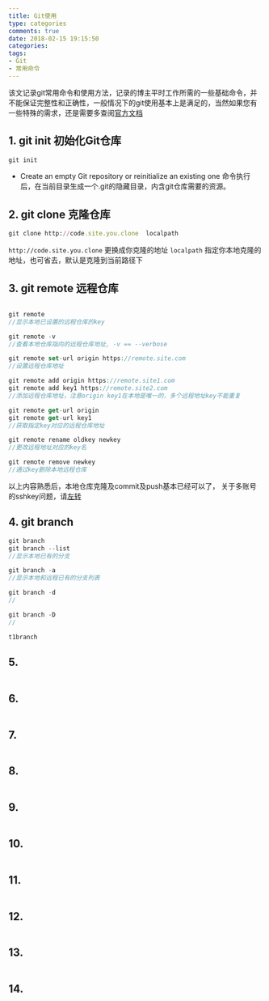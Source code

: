 ```yaml
---
title: Git使用
type: categories
comments: true
date: 2018-02-15 19:15:50
categories:
tags: 
- Git
- 常用命令
---
```


该文记录git常用命令和使用方法，记录的博主平时工作所需的一些基础命令，并不能保证完整性和正确性，一般情况下的git使用基本上是满足的，当然如果您有一些特殊的需求，还是需要多查阅[官方文档](https://git-scm.com/)

## 1. git init 初始化Git仓库
```ruby
git init 
```
- Create an empty Git repository or reinitialize an existing one
命令执行后，在当前目录生成一个.git的隐藏目录，内含git仓库需要的资源。

<!--more-->	

## 2. git clone 克隆仓库
```ruby
git clone http://code.site.you.clone  localpath

```
`http://code.site.you.clone` 更换成你克隆的地址
`localpath` 指定你本地克隆的地址，也可省去，默认是克隆到当前路径下

## 3. git remote 远程仓库

```swift

git remote
//显示本地已设置的远程仓库的key

git remote -v 
//查看本地仓库指向的远程仓库地址, -v == --verbose

git remote set-url origin https://remote.site.com   
//设置远程仓库地址

git remote add origin https://remote.site1.com
git remote add key1 https://remote.site2.com
//添加远程仓库地址，注意origin key1在本地是唯一的，多个远程地址key不能重复

git remote get-url origin
git remote get-url key1
//获取指定key对应的远程仓库地址

git remote rename oldkey newkey
//更改远程地址对应的key名

git remote remove newkey
//通过key删除本地远程仓库
```
以上内容熟悉后，本地仓库克隆及commit及push基本已经可以了，
关于多账号的sshkey问题，请[左转](http://www.kobev5.com/TECH/2017/04/07/Hexo-useage-note/#jump)
## 4. git branch
```swift
git branch 
git branch --list
//显示本地已有的分支

git branch -a 
//显示本地和远程已有的分支列表

git branch -d
//

git branch -D
//

t1branch

```

## 5. 
```swift

```
## 6. 
```swift

```
## 7. 
```swift

```
## 8. 
```swift

```
## 9. 
```swift

```
## 10. 
```swift

```
## 11. 
```swift

```
## 12. 
```swift

```
## 13. 
```swift

```
## 14. 
```swift

```
